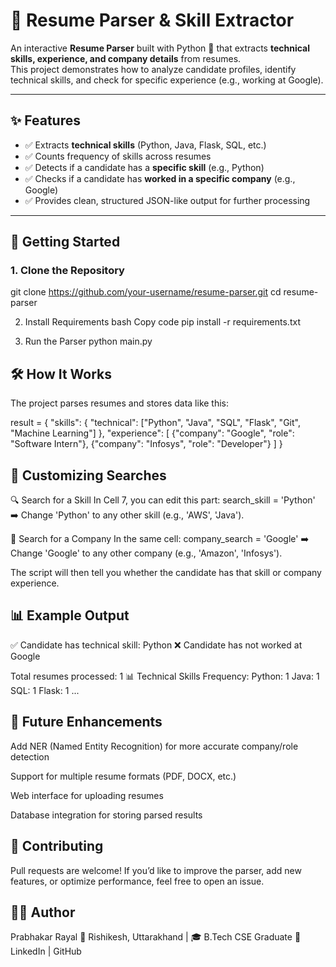 # 📄 Resume Parser & Skill Extractor

An interactive **Resume Parser** built with Python 🐍 that extracts **technical skills, experience, and company details** from resumes.  
This project demonstrates how to analyze candidate profiles, identify technical skills, and check for specific experience (e.g., working at Google).

---

## ✨ Features

- ✅ Extracts **technical skills** (Python, Java, Flask, SQL, etc.)  
- ✅ Counts frequency of skills across resumes  
- ✅ Detects if a candidate has a **specific skill** (e.g., Python)  
- ✅ Checks if a candidate has **worked in a specific company** (e.g., Google)  
- ✅ Provides clean, structured JSON-like output for further processing  

---

## 🚀 Getting Started

### 1. Clone the Repository
git clone https://github.com/your-username/resume-parser.git
cd resume-parser

2. Install Requirements
bash
Copy code
pip install -r requirements.txt

3. Run the Parser
python main.py

## 🛠 How It Works
The project parses resumes and stores data like this:

result = {
    "skills": {
        "technical": ["Python", "Java", "SQL", "Flask", "Git", "Machine Learning"]
    },
    "experience": [
        {"company": "Google", "role": "Software Intern"},
        {"company": "Infosys", "role": "Developer"}
    ]
}

## 🎯 Customizing Searches
🔍 Search for a Skill
In Cell 7, you can edit this part:
search_skill = 'Python'
➡️ Change 'Python' to any other skill (e.g., 'AWS', 'Java').

🏢 Search for a Company
In the same cell:
company_search = 'Google'
➡️ Change 'Google' to any other company (e.g., 'Amazon', 'Infosys').

The script will then tell you whether the candidate has that skill or company experience.

## 📊 Example Output

✅ Candidate has technical skill: Python
❌ Candidate has not worked at Google

Total resumes processed: 1
📊 Technical Skills Frequency:
Python: 1
Java: 1
SQL: 1
Flask: 1
...

## 📌 Future Enhancements
Add NER (Named Entity Recognition) for more accurate company/role detection

Support for multiple resume formats (PDF, DOCX, etc.)

Web interface for uploading resumes

Database integration for storing parsed results

## 🤝 Contributing
Pull requests are welcome! If you’d like to improve the parser, add new features, or optimize performance, feel free to open an issue.

## 🧑‍💻 Author
Prabhakar Rayal
📍 Rishikesh, Uttarakhand | 🎓 B.Tech CSE Graduate
🔗 LinkedIn | GitHub
